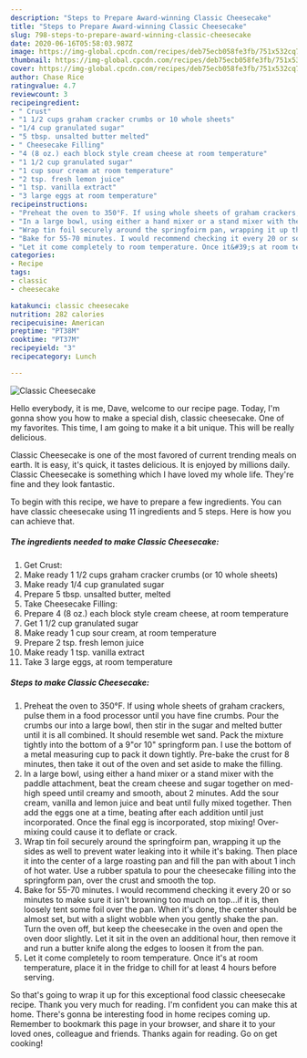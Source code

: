 ```yaml
---
description: "Steps to Prepare Award-winning Classic Cheesecake"
title: "Steps to Prepare Award-winning Classic Cheesecake"
slug: 798-steps-to-prepare-award-winning-classic-cheesecake
date: 2020-06-16T05:58:03.987Z
image: https://img-global.cpcdn.com/recipes/deb75ecb058fe3fb/751x532cq70/classic-cheesecake-recipe-main-photo.jpg
thumbnail: https://img-global.cpcdn.com/recipes/deb75ecb058fe3fb/751x532cq70/classic-cheesecake-recipe-main-photo.jpg
cover: https://img-global.cpcdn.com/recipes/deb75ecb058fe3fb/751x532cq70/classic-cheesecake-recipe-main-photo.jpg
author: Chase Rice
ratingvalue: 4.7
reviewcount: 3
recipeingredient:
- " Crust"
- "1 1/2 cups graham cracker crumbs or 10 whole sheets"
- "1/4 cup granulated sugar"
- "5 tbsp. unsalted butter melted"
- " Cheesecake Filling"
- "4 (8 oz.) each block style cream cheese at room temperature"
- "1 1/2 cup granulated sugar"
- "1 cup sour cream at room temperature"
- "2 tsp. fresh lemon juice"
- "1 tsp. vanilla extract"
- "3 large eggs at room temperature"
recipeinstructions:
- "Preheat the oven to 350°F. If using whole sheets of graham crackers, pulse them in a food processor until you have fine crumbs. Pour the crumbs our into a large bowl, then stir in the sugar and melted butter until it is all combined. It should resemble wet sand. Pack the mixture tightly into the bottom of a 9&#34;or 10&#34; springform pan. I use the bottom of a metal measuring cup to pack it down tightly. Pre-bake the crust for 8 minutes, then take it out of the oven and set aside to make the filling."
- "In a large bowl, using either a hand mixer or a stand mixer with the paddle attachment, beat the cream cheese and sugar together on med-high speed until creamy and smooth, about 2 minutes. Add the sour cream, vanilla and lemon juice and beat until fully mixed together. Then add the eggs one at a time, beating after each addition until just incorporated. Once the final egg is incorporated, stop mixing! Over-mixing could cause it to deflate or crack."
- "Wrap tin foil securely around the springfoirm pan, wrapping it up the sides as well to prevent water leaking into it while it&#39;s baking. Then place it into the center of a large roasting pan and fill the pan with about 1 inch of hot water. Use a rubber spatula to pour the cheesecake filling into the springform pan, over the crust and smooth the top."
- "Bake for 55-70 minutes. I would recommend checking it every 20 or so minutes to make sure it isn&#39;t browning too much on top...if it is, then loosely tent some foil over the pan. When it&#39;s done, the center should be almost set, but with a slight wobble when you gently shake the pan. Turn the oven off, but keep the cheesecake in the oven and open the oven door slightly. Let it sit in the oven an additional hour, then remove it and run a butter knife along the edges to loosen it from the pan."
- "Let it come completely to room temperature. Once it&#39;s at room temperature, place it in the fridge to chill for at least 4 hours before serving."
categories:
- Recipe
tags:
- classic
- cheesecake

katakunci: classic cheesecake 
nutrition: 282 calories
recipecuisine: American
preptime: "PT38M"
cooktime: "PT37M"
recipeyield: "3"
recipecategory: Lunch

---
```



![Classic Cheesecake](https://img-global.cpcdn.com/recipes/deb75ecb058fe3fb/751x532cq70/classic-cheesecake-recipe-main-photo.jpg)

Hello everybody, it is me, Dave, welcome to our recipe page. Today, I'm gonna show you how to make a special dish, classic cheesecake. One of my favorites. This time, I am going to make it a bit unique. This will be really delicious.



Classic Cheesecake is one of the most favored of current trending meals on earth. It is easy, it's quick, it tastes delicious. It is enjoyed by millions daily. Classic Cheesecake is something which I have loved my whole life. They're fine and they look fantastic.


To begin with this recipe, we have to prepare a few ingredients. You can have classic cheesecake using 11 ingredients and 5 steps. Here is how you can achieve that.

<!--inarticleads1-->

##### The ingredients needed to make Classic Cheesecake:

1. Get  Crust:
1. Make ready 1 1/2 cups graham cracker crumbs (or 10 whole sheets)
1. Make ready 1/4 cup granulated sugar
1. Prepare 5 tbsp. unsalted butter, melted
1. Take  Cheesecake Filling:
1. Prepare 4 (8 oz.) each block style cream cheese, at room temperature
1. Get 1 1/2 cup granulated sugar
1. Make ready 1 cup sour cream, at room temperature
1. Prepare 2 tsp. fresh lemon juice
1. Make ready 1 tsp. vanilla extract
1. Take 3 large eggs, at room temperature




<!--inarticleads2-->

##### Steps to make Classic Cheesecake:

1. Preheat the oven to 350°F. If using whole sheets of graham crackers, pulse them in a food processor until you have fine crumbs. Pour the crumbs our into a large bowl, then stir in the sugar and melted butter until it is all combined. It should resemble wet sand. Pack the mixture tightly into the bottom of a 9&#34;or 10&#34; springform pan. I use the bottom of a metal measuring cup to pack it down tightly. Pre-bake the crust for 8 minutes, then take it out of the oven and set aside to make the filling.
1. In a large bowl, using either a hand mixer or a stand mixer with the paddle attachment, beat the cream cheese and sugar together on med-high speed until creamy and smooth, about 2 minutes. Add the sour cream, vanilla and lemon juice and beat until fully mixed together. Then add the eggs one at a time, beating after each addition until just incorporated. Once the final egg is incorporated, stop mixing! Over-mixing could cause it to deflate or crack.
1. Wrap tin foil securely around the springfoirm pan, wrapping it up the sides as well to prevent water leaking into it while it&#39;s baking. Then place it into the center of a large roasting pan and fill the pan with about 1 inch of hot water. Use a rubber spatula to pour the cheesecake filling into the springform pan, over the crust and smooth the top.
1. Bake for 55-70 minutes. I would recommend checking it every 20 or so minutes to make sure it isn&#39;t browning too much on top...if it is, then loosely tent some foil over the pan. When it&#39;s done, the center should be almost set, but with a slight wobble when you gently shake the pan. Turn the oven off, but keep the cheesecake in the oven and open the oven door slightly. Let it sit in the oven an additional hour, then remove it and run a butter knife along the edges to loosen it from the pan.
1. Let it come completely to room temperature. Once it&#39;s at room temperature, place it in the fridge to chill for at least 4 hours before serving.




So that's going to wrap it up for this exceptional food classic cheesecake recipe. Thank you very much for reading. I'm confident you can make this at home. There's gonna be interesting food in home recipes coming up. Remember to bookmark this page in your browser, and share it to your loved ones, colleague and friends. Thanks again for reading. Go on get cooking!
